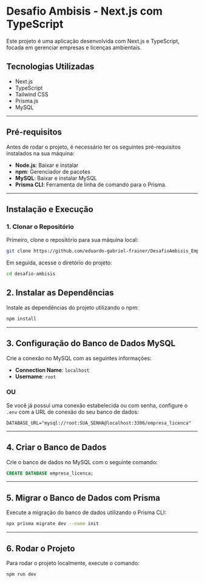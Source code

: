 
# Desafio Ambisis - Next.js com TypeScript

Este projeto é uma aplicação desenvolvida com Next.js e TypeScript, focada em gerenciar empresas e licenças ambientais.

## Tecnologias Utilizadas
* Next.js
* TypeScript
* Tailwind CSS
* Prisma.js
* MySQL

---

## Pré-requisitos
Antes de rodar o projeto, é necessário ter os seguintes pré-requisitos instalados na sua máquina:

- **Node.js**: Baixar e instalar
- **npm**: Gerenciador de pacotes
- **MySQL**: Baixar e instalar MySQL
- **Prisma CLI**: Ferramenta de linha de comando para o Prisma.

---

## Instalação e Execução

### 1. Clonar o Repositório

Primeiro, clone o repositório para sua máquina local:

```bash
git clone https://github.com/eduardo-gabriel-frainer/DesafioAmbisis_EmpresaLicenca
```

Em seguida, acesse o diretório do projeto:

```bash
cd desafio-ambisis
```



## 2. Instalar as Dependências
   
Instale as dependências do projeto utilizando o npm:

```bash
npm install
```

---

## 3. Configuração do Banco de Dados MySQL

Crie a conexão no MySQL com as seguintes informações:

- **Connection Name**: `localhost`
- **Username**: `root`

### OU

Se você já possui uma conexão estabelecida ou com senha, configure o `.env` com a URL de conexão do seu banco de dados:

```env
DATABASE_URL="mysql://root:SUA_SENHA@localhost:3306/empresa_licenca"
```

---

## 4. Criar o Banco de Dados

Crie o banco de dados no MySQL com o seguinte comando:

```sql
CREATE DATABASE empresa_licenca;
```

---

## 5. Migrar o Banco de Dados com Prisma

Execute a migração do banco de dados utilizando o Prisma CLI:

```bash
npx prisma migrate dev --name init
```

---

## 6. Rodar o Projeto

Para rodar o projeto localmente, execute o comando:

```bash
npm run dev
```

